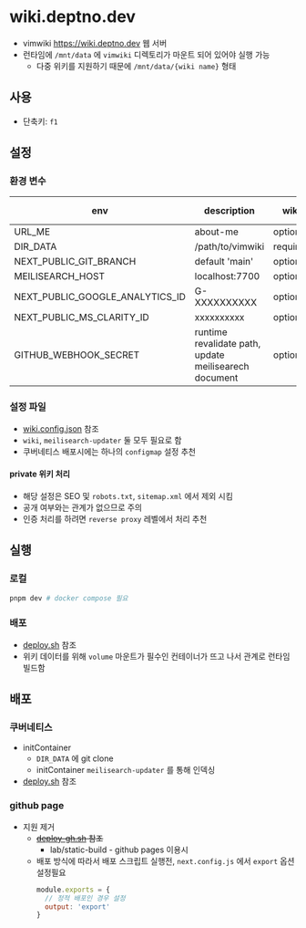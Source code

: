 # wiki.deptno.dev

- vimwiki <https://wiki.deptno.dev> 웹 서버
- 런타임에 `/mnt/data` 에 `vimwiki` 디렉토리가 마운트 되어 있어야 실행 가능
  - 다중 위키를 지원하기 때문에 `/mnt/data/{wiki name}` 형태

## 사용
- 단축키: `f1`

## 설정

### 환경 변수

| env                             | description                                           | wiki     | meilisearch-updater |
|---------------------------------|-------------------------------------------------------|----------|---------------------|
| URL_ME                          | about-me                                              | optional |                     |
| DIR_DATA                        | /path/to/vimwiki                                      | required |                     |
| NEXT_PUBLIC_GIT_BRANCH          | default 'main'                                        | optional |                     |
| MEILISEARCH_HOST                | localhost:7700                                        | optional | required            |
| NEXT_PUBLIC_GOOGLE_ANALYTICS_ID | G-XXXXXXXXXX                                          | optional |                     |
| NEXT_PUBLIC_MS_CLARITY_ID       | xxxxxxxxxx                                            | optional |                     |
| GITHUB_WEBHOOK_SECRET           | runtime revalidate path, update meilisearech document | optional |                     |

### 설정 파일

- [wiki.config.json](wiki.config.json) 참조
- `wiki`, `meilisearch-updater` 둘 모두 필요로 함
- 쿠버네티스 배포시에는 하나의 `configmap` 설정 추천

#### private 위키 처리

- 해당 설정은 SEO 및 `robots.txt`, `sitemap.xml` 에서 제외 시킴
- 공개 여부와는 관계가 없으므로 주의
- 인증 처리를 하려면 `reverse proxy` 레벨에서 처리 추천

## 실행

### 로컬

```sh
pnpm dev # docker compose 필요
```

### 배포

- [deploy.sh](deploy.sh) 참조
- 위키 데이터를 위해 `volume` 마운트가 필수인 컨테이너가 뜨고 나서 관계로 런타임 빌드함

## 배포

### 쿠버네티스

- initContainer
  - `DIR_DATA` 에 git clone
  - initContainer `meilisearch-updater` 를 통해 인덱싱
- [deploy.sh](deploy.sh) 참조

### github page

- 지원 제거
  - ~~[deploy-gh.sh](deploy-gh.sh) 참조~~
    - lab/static-build - github pages 이용시
  - 배포 방식에 따라서 배포 스크립트 실행전, `next.config.js` 에서 `export` 옵션 설정필요
    ```js
    module.exports = {
      // 정적 배포인 경우 설정
      output: 'export'
    }
    ```

